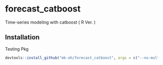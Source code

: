 # forecast_catboost
Time-series modeling with catboost ( R Ver. )

## Installation
Testing Pkg
```r
devtools::install_github("mk-oh/forecast_catboost", args = c("--no-multiarch"))
```
